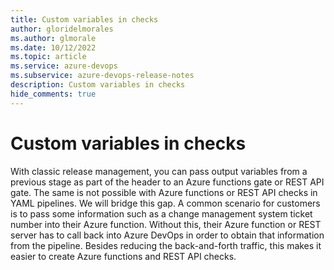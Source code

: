 ```yaml
---
title: Custom variables in checks
author: gloridelmorales
ms.author: glmorale
ms.date: 10/12/2022
ms.topic: article
ms.service: azure-devops
ms.subservice: azure-devops-release-notes
description: Custom variables in checks
hide_comments: true
---
```


# Custom variables in checks

With classic release management, you can pass output variables from a previous stage as part of the header to an Azure functions gate or REST API gate. The same is not possible with Azure functions or REST API checks in YAML pipelines. We will bridge this gap. A common scenario for customers is to pass some information such as a change management system ticket number into their Azure function. Without this, their Azure function or REST server has to call back into Azure DevOps in order to obtain that information from the pipeline. Besides reducing the back-and-forth traffic, this makes it easier to create Azure functions and REST API checks.
